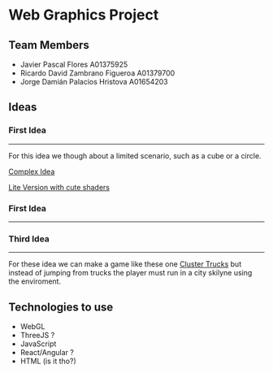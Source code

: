 # Web Graphics Project

## Team Members
* Javier Pascal Flores A01375925
* Ricardo David Zambrano Figueroa A01379700
* Jorge Damián Palacios Hristova A01654203
## Ideas

### First Idea
---

For this idea we though about a limited scenario, such as a cube or a circle.

[Complex Idea](https://threejs.org/examples/#webgl_animation_keyframes)

[Lite Version with cute shaders](https://threejs-journey.xyz/)

### First Idea
---
### Third Idea
---

For these idea we can make a game like these one [Cluster Trucks](https://www.youtube.com/watch?v=MFPVK_XGzbg)
but instead of jumping from trucks the player must run in a city skilyne using the enviroment.  

## Technologies to use
* WebGL
* ThreeJS ?
* JavaScript 
* React/Angular ?
* HTML (is it tho?)


